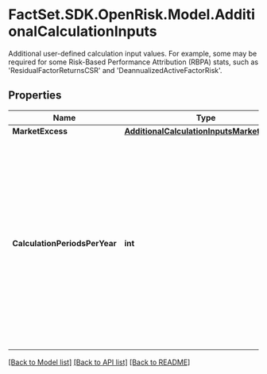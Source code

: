 # FactSet.SDK.OpenRisk.Model.AdditionalCalculationInputs
Additional user-defined calculation input values. For example, some may be required for some Risk-Based Performance Attribution (RBPA) stats, such as 'ResidualFactorReturnsCSR' and 'DeannualizedActiveFactorRisk'.

## Properties

Name | Type | Description | Notes
------------ | ------------- | ------------- | -------------
**MarketExcess** | [**AdditionalCalculationInputsMarketExcess**](AdditionalCalculationInputsMarketExcess.md) |  | [optional] 
**CalculationPeriodsPerYear** | **int** | Deannualization factor for certain RBPA risk statistics which should match that of desired calculation frequency. Examples: If the risk model is monthly or monthly factor returns are being used, this should be 12. If the risk model is daily, select desired integer such as 365 or 252. | [optional] 

[[Back to Model list]](../README.md#documentation-for-models) [[Back to API list]](../README.md#documentation-for-api-endpoints) [[Back to README]](../README.md)

